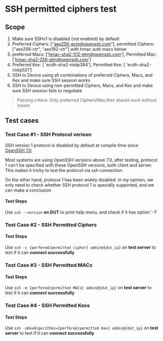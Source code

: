  # SSH permitted ciphers test

 ## Scope

 1. Make sure SSHv1 is disabled (not enabled) by default
 2. Preferred Ciphers: ["aes256-gcm@openssh.com"], permitted Ciphers: ["aes256-ctr", "aes192-ctr"] with hmac auth macs below
 3. preferred Macs: ['hmac-sha2-512-etm@openssh.com'], Permitted Mac: ['hmac-sha2-256-etm@openssh.com']
 4. Preferred Kex: [ 'ecdh-sha2-nistp384'], Permitted Kex: [ 'ecdh-sha2-nistp521']
 5. SSH to Device using all combinations of preferred Ciphers, Macs, and Kex and make sure SSH session works
 6. SSH to Device using non-permitted Ciphers, Macs, and Kex and make sure SSH session fails to negotiate

 >  Passing critera: Only preferred Ciphers/Mac/Kex should work without issues

 ## Test cases

 ### Test Case #1 - SSH Protocol veriosn

 SSH version 1 protocol is disabled by default at compile time since [OpenSSH 7.0](https://www.openssh.com/txt/release-7.0)

 Most systems are using OpenSSH versions above 7.0, after testing, protocol 1 can't be specified with these OpenSSH versions, both client and server. This makes it tricky to test the protocol via ssh connection.

 On the other hand, protocol 1 has been widely disabled. In my opinion, we only need to check whether SSH protocol 1 is specially supported, and we can make a conclusion

 #### Test Steps

 Use `ssh --version` **on DUT** to print help menu, and check if it has option '-1'

 ### Test Case #2 - SSH Permitted Ciphers

 #### Test Steps

 Use `ssh -c {perfered/permitted cipher} admin@{dut_ip}` on **test server** to test if it can **connect successfully**

 ### Test Case #3 - SSH Permitted MACs

 #### Test Steps

 Use `ssh -m {perfered/permitted MACs} admin@{dut_ip}` on **test server** to test if it can **connect successfully**

 ### Test Case #4 - SSH Permitted Kexs

 #### Test Steps

 Use `ssh -oKexAlgorithms={perfered/permitted Kex} admin@{dut_ip}` on **test server** to test if it can **connect successfully**
